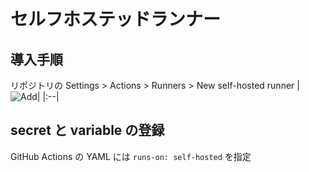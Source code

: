 # セルフホステッドランナー
## 導入手順
リポジトリの Settings > Actions > Runners > New self-hosted runner
| ![Add](../image/self-hosted-runnner_1.jpg)|
|:--|
<br/>

## secret と variable の登録
GitHub Actions の YAML には `runs-on: self-hosted` を指定
